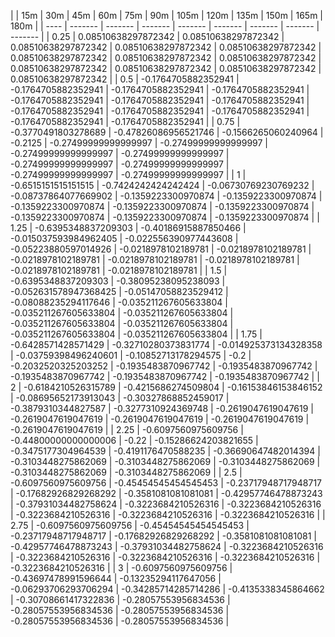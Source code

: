 | | 15m | 30m | 45m | 60m | 75m | 90m | 105m | 120m | 135m | 150m | 165m | 180m | 
| ---- | ------- | ------- | ------- | ------- | ------- | ------- | ------- | ------- |
| 0.25 | 0.08510638297872342 | 0.08510638297872342 | 0.08510638297872342 | 0.08510638297872342 | 0.08510638297872342 | 0.08510638297872342 | 0.08510638297872342 | 0.08510638297872342 | 0.08510638297872342 | 0.08510638297872342 | 0.08510638297872342 | 0.08510638297872342 | 
| 0.5 | -0.1764705882352941 | -0.1764705882352941 | -0.1764705882352941 | -0.1764705882352941 | -0.1764705882352941 | -0.1764705882352941 | -0.1764705882352941 | -0.1764705882352941 | -0.1764705882352941 | -0.1764705882352941 | -0.1764705882352941 | -0.1764705882352941 | 
| 0.75 | -0.3770491803278689 | -0.47826086956521746 | -0.1566265060240964 | -0.2125 | -0.27499999999999997 | -0.27499999999999997 | -0.27499999999999997 | -0.27499999999999997 | -0.27499999999999997 | -0.27499999999999997 | -0.27499999999999997 | -0.27499999999999997 | 
| 1 | -0.6515151515151515 | -0.7424242424242424 | -0.06730769230769232 | -0.08737864077669902 | -0.1359223300970874 | -0.1359223300970874 | -0.1359223300970874 | -0.1359223300970874 | -0.1359223300970874 | -0.1359223300970874 | -0.1359223300970874 | -0.1359223300970874 | 
| 1.25 | -0.6395348837209303 | -0.40186915887850466 | -0.015037593984962405 | -0.022556390977443608 | -0.05223880597014926 | -0.0218978102189781 | -0.0218978102189781 | -0.0218978102189781 | -0.0218978102189781 | -0.0218978102189781 | -0.0218978102189781 | -0.0218978102189781 | 
| 1.5 | -0.6395348837209303 | -0.38095238095238093 | -0.052631578947368425 | -0.05147058823529412 | -0.08088235294117646 | -0.035211267605633804 | -0.035211267605633804 | -0.035211267605633804 | -0.035211267605633804 | -0.035211267605633804 | -0.035211267605633804 | -0.035211267605633804 | 
| 1.75 | -0.6428571428571429 | -0.32710280373831774 | -0.014925373134328358 | -0.03759398496240601 | -0.10852713178294575 | -0.2 | -0.2032520325203252 | -0.1935483870967742 | -0.1935483870967742 | -0.1935483870967742 | -0.1935483870967742 | -0.1935483870967742 | 
| 2 | -0.6184210526315789 | -0.4215686274509804 | -0.16153846153846152 | -0.08695652173913043 | -0.30327868852459017 | -0.3879310344827587 | -0.3277310924369748 | -0.2619047619047619 | -0.2619047619047619 | -0.2619047619047619 | -0.2619047619047619 | -0.2619047619047619 | 
| 2.25 | -0.6097560975609756 | -0.44800000000000006 | -0.22 | -0.15286624203821655 | -0.3475177304964539 | -0.4191176470588235 | -0.36690647482014394 | -0.3103448275862069 | -0.3103448275862069 | -0.3103448275862069 | -0.3103448275862069 | -0.3103448275862069 | 
| 2.5 | -0.6097560975609756 | -0.45454545454545453 | -0.23717948717948717 | -0.17682926829268292 | -0.3581081081081081 | -0.42957746478873243 | -0.37931034482758624 | -0.3223684210526316 | -0.3223684210526316 | -0.3223684210526316 | -0.3223684210526316 | -0.3223684210526316 | 
| 2.75 | -0.6097560975609756 | -0.45454545454545453 | -0.23717948717948717 | -0.17682926829268292 | -0.3581081081081081 | -0.42957746478873243 | -0.37931034482758624 | -0.3223684210526316 | -0.3223684210526316 | -0.3223684210526316 | -0.3223684210526316 | -0.3223684210526316 | 
| 3 | -0.6097560975609756 | -0.43697478991596644 | -0.13235294117647056 | -0.06293706293706294 | -0.34285714285714286 | -0.4135338345864662 | -0.30708661417322836 | -0.28057553956834536 | -0.28057553956834536 | -0.28057553956834536 | -0.28057553956834536 | -0.28057553956834536 | 
